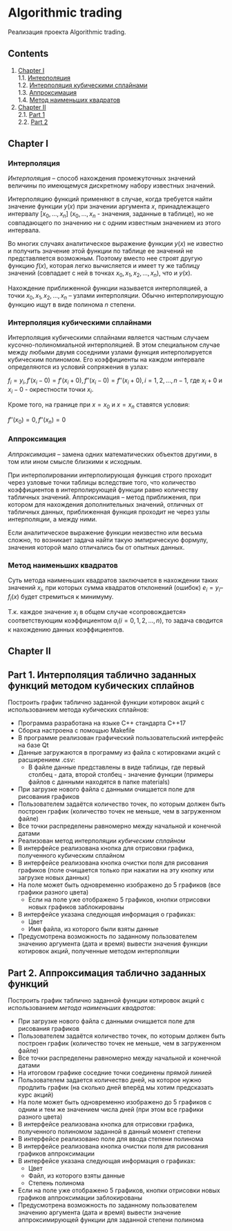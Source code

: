 # Algorithmic trading

Реализация проекта Algorithmic trading.


## Contents

1. [Chapter I](#chapter-i) \
    1.1. [Интерполяция](#интерполяция)  
    1.2. [Интерполяция кубическими сплайнами](#интерполяция-кубическими-сплайнами)  
    1.3. [Аппроксимация](#аппроксимация)  
    1.4. [Метод наименьших квадратов](#метод-наименьших-квадратов)
2. [Chapter II](#chapter-ii) \
    2.1. [Part 1](#part-1-интерполяция-таблично-заданных-функций-методом-кубических-сплайнов)  
    2.2. [Part 2](#part-2-аппроксимация-таблично-заданных-функций)  

## Chapter I

### Интерполяция

*Интерполяция* – способ нахождения промежуточных значений величины по имеющемуся дискретному набору известных значений.

Интерполяцию функций применяют в случае, когда требуется найти значение функции $`y(х)`$ при значении аргумента $`x`$, принадлежащего интервалу $`[x_0, ..., x_n]`$ ($`x_0, ..., x_n`$ - значения, заданные в таблице), но не совпадающего по значению ни с одним известным значением из этого интервала.

Во многих случаях аналитическое выражение функции $`y(х)`$ не известно и получить значение этой функции по таблице ее значений не представляется возможным. Поэтому вместо нее строят другую функцию $`f(x)`$, которая легко вычисляется и имеет ту же таблицу значений 
(совпадает с ней в точках $`x_0, x_1, x_2,..., x_n`$), что и $`y(x)`$.

Нахождение приближенной функции называется интерполяцией, а точки $`x_0, x_1, x_2, ..., x_n`$ – узлами интерполяции.
Обычно интерполирующую функцию ищут в виде полинома $`n`$ степени.

### Интерполяция кубическими сплайнами

Интерполяция кубическими сплайнами является частным случаем кусочно-полиномиальной интерполяцией. 
В этом специальном случае между любыми двумя соседними узлами функция интерполируется кубическим полиномом. 
Его коэффициенты на каждом интервале определяются из условий сопряжения в узлах:

$`f_i = y_i, f'(x_i - 0) = f'(x_i + 0), f''(x_i - 0) = f''(x_i + 0), i = 1, 2, ..., n - 1`$, где $`x_i + 0`$ и $`x_i - 0`$ - окрестности точки $`x_i`$.

Кроме того, на границе при $`x = x_0`$ и $`x = x_n`$ ставятся условия:

$`f''(x_0) = 0, f''(x_n) = 0`$

### Аппроксимация

*Аппроксимация* – замена одних математических объектов другими, в том или ином смысле близкими к исходным.

При интерполировании интерполирующая функция строго проходит через узловые точки таблицы вследствие того, что количество
коэффициентов в интерполирующей функции равно количеству табличных значений.
Аппроксимация – метод приближения, при котором для нахождения дополнительных значений, отличных от табличных данных, приближенная
функция проходит не через узлы интерполяции, а между ними.

Если аналитическое выражение функции неизвестно или весьма сложно, то возникает задача найти такую эмпирическую формулу, значения которой мало отличались бы от опытных данных.

### Метод наименьших квадратов

Суть метода наименьших квадратов заключается в нахождении таких значений $`х_i`$, при которых сумма квадратов отклонений (ошибок) $`e_i = y_i – f_i(x)`$ будет стремиться к минимуму.

Т.к. каждое значение $`х_i`$ в общем случае «сопровождается» соответствующим коэффициентом $`a_i (i = 0, 1, 2, ..., n)`$, то задача сводится к нахождению данных коэффициентов.


## Chapter II

## Part 1. Интерполяция таблично заданных функций методом кубических сплайнов

Построить график таблично заданной функции котировок акций с использованием метода кубических сплайнов:

- Программа разработана на языке C++ стандарта C++17
- Сборка настроена с помощью Makefile
- В программе реализован графический пользовательский интерфейс на базе Qt
- Данные загружаются в программу из файла с котировками акций с расширением .csv:
  - В файле данные представлены в виде таблицы, где первый столбец - дата, второй столбец - значение функции (примеры файлов с данными находятся в папке materials)
- При загрузке нового файла с данными очищается поле для рисования графиков
- Пользователем задаётся количество точек, по которым должен быть построен график (количество точек не меньше, чем в загруженном файле)
- Все точки распределены равномерно между начальной и конечной датами
- Реализован метод интерполяции *кубическим сплайном*
- В интерфейсе реализована кнопка для отрисовки графика, полученного кубическим сплайном
- В интерфейсе реализована кнопка очистки поля для рисования графиков (поле очищается только при нажатии на эту кнопку или загрузке новых данных)
- На поле может быть одновременно изображено до 5 графиков (все графики разного цвета)
  - Если на поле уже отображено 5 графиков, кнопки отрисовки новых графиков заблокированы
- В интерфейсе указана следующая информация о графиках:
  - Цвет
  - Имя файла, из которого были взяты данные
- Предусмотрена возможность по заданному пользователем значению аргумента (дата и время) вывести значения функции котировок акций, полученные методом интерполяции

## Part 2. Аппроксимация таблично заданных функций

Построить график таблично заданной функции котировок акций с использованием *метода наименьших квадратов*:

- При загрузке нового файла с данными очищается поле для рисования графиков
- Пользователем задаётся количество точек, по которым должен быть построен график (количество точек не меньше, чем в загруженном файле)
- Все точки распределены равномерно между начальной и конечной датами
- На итоговом графике соседние точки соединены прямой линией
- Пользователем задается количество дней, на которое нужно продлить график (на сколько дней вперёд мы хотим предсказать курс акций)
- На поле может быть одновременно изображено до 5 графиков с одним и тем же значением числа дней (при этом все графики разного цвета)
- В интерфейсе реализована кнопка для отрисовки графика, полученного полиномом заданной в данный момент степени
- В интерфейсе реализовано поле для ввода степени полинома
- В интерфейсе реализована кнопка очистки поля для рисования графиков аппроксимации
- В интерфейсе указана следующая информация о графиках:
  - Цвет
  - Файл, из которого взяты данные
  - Степень полинома
- Если на поле уже отображено 5 графиков, кнопки отрисовки новых графиков аппроксимации заблокированы
- Предусмотрена возможность по заданному пользователем значению аргумента (дата и время) вывести значение аппроксимирующей функции для заданной степени полинома


